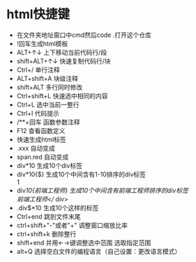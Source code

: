 # html快捷键
* 在文件夹地址窗口中cmd然后code .打开这个仓库
* !回车生成html模板
* ALT+↑↓       上下移动当前代码行/段
* shift+ALT+↑↓ 快速复制代码行/块
* Ctrl+/       单行注释
* ALT+shift+A  块级注释
* shift+ALT    多行同时修改
* Ctrl+shift+L 快速选中相同的内容
* Ctrl+L       选中当前一整行
* Ctrl+I       代码提示
* /**+回车      函数参数注释
* F12           查看函数定义
* 快速生成html标签
* .xxx     自动变成   <div class="xxx"></div>
* span.red 自动变成   <span class="red"></span>
* div*10   生成10个div标签  <div></div>
* div*10{$}   生成10个中间含有1-10排序的div标签  <div>1</div>
* div*10{前端工程师}  生成10个中间含有前端工程师排序的div标签  <div>前端工程师</* div>
* .div$*10  生成10个这样的标签<div class="div1"></div>
* Ctrl+end  跳到文件末尾
* ctrl+shift+"-"或者"+"  调整窗口缩放比率
* ctrl+shift+k   删除整行
* shift+end 并用←→键调整选中范围    选取指定范围   
* alt+Q   选择空白文件的编程语言（自己设置：更改语言模式）
